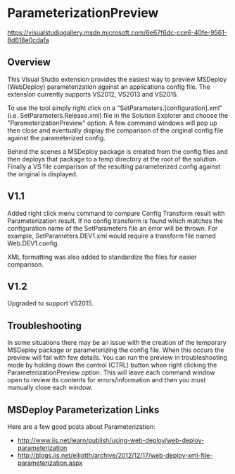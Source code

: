 ParameterizationPreview
=======================

https://visualstudiogallery.msdn.microsoft.com/6e67f6dc-cce6-40fe-9561-8d618e0cdafa

Overview
--------

This Visual Studio extension provides the easiest way to preview MSDeploy (WebDeploy) parameterization against an applications config file.  The extension currently supports VS2012, VS2013 and VS2015.

To use the tool simply right click on a "SetParamaters.[configuration].xml" (i.e. SetParameters.Release.xml) file in the Solution Explorer and choose the "ParameterizationPreview" option.  A few command windows will pop up then close and eventually display the comparison of the original config file against the parameterized config.

Behind the scenes a MSDeploy package is created from the config files and then deploys that package to a temp directory at the root of the solution.  Finally a VS file comparison of the resulting parameterized config against the original is displayed.

V1.1
----

Added right click menu command to compare Config Transform result with Parameterization result.  If no config transform is found which matches the configuration name of the SetParameters file an error will be thrown.  For example, SetParameters.DEV1.xml would require a transform file named Web.DEV1.config.

XML formatting was also added to standardize the files for easier comparison.

V1.2
----

Upgraded to support VS2015.

Troubleshooting
---------------

In some situations there may be an issue with the creation of the temporary MSDeploy package or parameterizing the config file.  When this occurs the preview will fail with few details.  You can run the preview in troubleshooting mode by holding down the control (CTRL) button when right clicking the ParameterizationPreview option.  This will leave each command window open to review its contents for errors/information and then you must manually close each window.

MSDeploy Parameterization Links
-------------------------------

Here are a few good posts about Parameterization:

- http://www.iis.net/learn/publish/using-web-deploy/web-deploy-parameterization
- http://blogs.iis.net/elliotth/archive/2012/12/17/web-deploy-xml-file-parameterization.aspx
